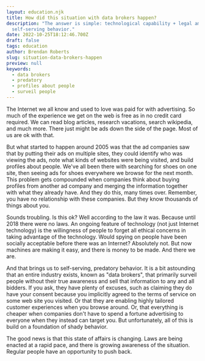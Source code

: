 ```yaml
---
layout: education.njk
title: How did this situation with data brokers happen?
description: "The answer is simple: technological capability + legal ambiguity + predatory,
  self-serving behavior."
date: 2022-10-25T18:12:46.700Z
draft: false
tags: education
author: Brendan Roberts
slug: situation-data-brokers-happen
preview: null
keywords:
  - data brokers
  - predatory
  - profiles about people
  - surveil people
---
```

The Internet we all know and used to love was paid for with advertising. So much of the experience we get on the web is free as in no credit card required. We can read blog articles, research vacations, search wikipedia, and much more. There just might be ads down the side of the page. Most of us are ok with that.

But what started to happen around 2005 was that the ad companies saw that by putting their ads on multiple sites, they could identify who was viewing the ads, note what kinds of websites were being visited, and build profiles about people. We've all been there with searching for shoes on one site, then seeing ads for shoes everywhere we browse for the next month. This problem gets compounded when companies think about buying profiles from another ad company and merging the information together with what they already have. And they do this, many times over. Remember, you have no relationship with these companies. But they know thousands of things about you.

Sounds troubling. Is this ok? Well according to the law it was. Because until 2018 there were no laws. An ongoing feature of technology (not just Internet technology) is the willingness of people to forget all ethical concerns in taking advantage of the technology. Would spying on people have been socially acceptable before there was an Internet? Absolutely not. But now machines are making it easy, and there is money to be made. And there we are.

And that brings us to self-serving, predatory behavior. It is a bit astounding that an entire industry exists, known as "data brokers", that primarily surveil people without their true awareness and sell that information to any and all bidders. If you ask, they have plenty of excuses, such as claiming they do have your consent because you implicitly agreed to the terms of service on some web site you visited. Or that they are enabling highly tailored customer experiences when you browse around. Or, that everything is cheaper when companies don't have to spend a fortune advertising to everyone when they instead can target you. But unfortunately, all of this is build on a foundation of shady behavior.

The good news is that this state of affairs is changing. Laws are being enacted at a rapid pace, and there is growing awareness of the situation. Regular people have an opportunity to push back.